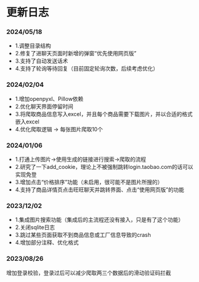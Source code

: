 # 更新日志

### 2024/05/18

* 1.调整目录结构
* 2.修复了进聊天页面时新增的弹窗“优先使用网页版”
* 3.支持了自动发送话术
* 4.支持了轮询等待回复（目前固定轮询次数，后续考虑优化）

### 2024/02/04

* 1.增加openpyxl、Pillow依赖
* 2.优化聊天界面停留时间
* 3.将爬取商品信息写入excel，并且每个商品需要下载图片，并以合适的格式嵌入excel
* 4.优化爬取逻辑 -> 每张图片爬取10个

### 2024/01/06

* 1.打通上传图片->使用生成的链接进行搜索->爬取的流程
* 2.研究了一下add_cookie，理论上不被强制跳转login.taobao.com的话可以实现免登
* 3.增加点击“价格排序”功能（未启用，很可能不是图片所搜的）
* 4.支持了商品详情页点击旺旺聊天并跳转界面、点击“使用网页版”的功能

### 2023/12/02

* 1.集成图片搜索功能（集成后的主流程还没有接入，只是有了这个功能）
* 2.关闭sqlite日志
* 3.跳过某些页面获取不到商品信息或工厂信息导致的crash
* 4.增加部分注释、优化格式

### 2023/08/26

增加登录校验，登录过后可以减少爬取两三个数据后的滑动验证码拦截
